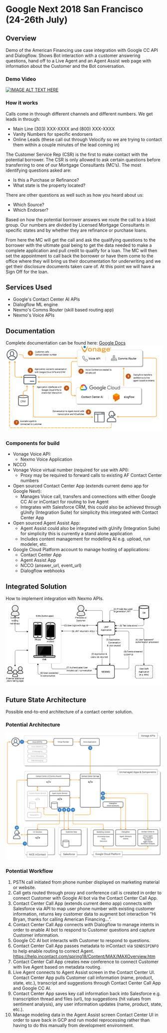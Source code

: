 # Google Next 2018 San Francisco (24-26th July)

## Overview
Demo of the American Financing use case integration with Google CC API and Dialogflow. Shows Bot interaction with a customer answering questions, hand off to a Live Agent and an Agent Assist web page with information about the Customer and the Bot conversation.

### Demo Video
[![IMAGE ALT TEXT HERE](https://img.youtube.com/vi/ctfh9JSJBM0/0.jpg)](https://www.youtube.com/watch?v=ctfh9JSJBM0)

### How it works
Calls come in through different channels and different numbers. We get leads in through:

* Main Line (303) XXX-XXXX and (800) XXX-XXXX
* Vanity Numbers for specific endorsers
* Online Leads (these call out through Velocify so we are trying to contact them within a couple minutes of the lead coming in)

The Customer Service Rep (CSR) is the first to make contact with the potential borrower. The CSR is only allowed to ask certain questions before transferring to one of our Mortgage Consultants (MC’s). The most identifying questions asked are:

* Is this a Purchase or Refinance?
* What state is the property located?

There are other questions as well such as how you heard about us:

* Which Source?
* Which Endorser?

Based on how the potential borrower answers we route the call to a blast group. Our numbers are divided by Licensed Mortgage Consultants in specific states and by whether they are refinance or purchase loans.

From here the MC will get the call and ask the qualifying questions to the borrower with the ultimate goal being to get the data needed to make a complete application and pull credit to qualify for a loan. The MC will then set the appointment to call back the borrower or have them come to the office where they will bring us their documentation for underwriting and we get their disclosure documents taken care of. At this point we will have a Sign Off for the loan.


## Services Used
- Google's Contact Center AI APIs
- Dialogflow ML engine
- Nexmo's Comms Router (skill based routing app)
- Nexmo's Voice APIs

## Documentation
Complete documentation can be found here: [Google Docs](https://docs.google.com/document/d/1joa__7w1CWHCygXKD8Qb2Cgr5D0o7N23Ff6i869hKOA/edit#)
![Google Next demo flow diagram](google_ccai_demo_flow.png)

### Components for build
* Vonage Voice API:
  * Nexmo Voice Application
* NCCO
* Vonage Voice virtual number (required for use with API):
  * Proxy may be required to forward calls to existing AF Contact Center numbers
* Open sourced Contact Center App (extends current demo app for Google Next):
  * Manages Voice call, transfers and connections with either Google CC AI or inContact for routing to live Agent
  * Integrates with Salesforce CRM, this could also be achieved through gUnify (Integration Suite) for simplicity this integrated with Contact Center App
* Open sourced Agent Assist App:
  * Agent Assist could also be integrated with gUnify (Integration Suite) for simplicity this is currently a stand alone application
  * Includes content management for modelling AI e.g. upload, run modeler, etc.
* Google Cloud Platform account to manage hosting of applications:
  * Contact Center App
  * Agent Assist App
  * NCCO (answer_url, event_url)
  * Dialogflow webhooks


## Integrated Solution
How to implement integration with Nexmo APIs.
![Nexmo API integration](google_ccai_nexmo_api_integration.png)

## Future State Architecture
Possible end-to-end architecture of a contact center solution.

### Potential Architecture
![Platform architecture](google_ccai_platform_architecture.png)

### Potential Workflow
1. PSTN call initiated from phone number displayed on marketing material or website.
2. Call gets routed through proxy and conference call is created in order to connect Customer with Google AI bot via the Contact Center Call App.
3. Contact Center Call App (extends current demo app) connects with Salesforce via API to map user phone number with existing customer information, returns key customer data to augment bot interaction “Hi Bryan, thanks for calling American Financing...”.
4. Contact Center Call App connects with Dialogflow to manage intents in order to enable AI bot to respond to Customer questions and capture Customer information.
5. Google CC AI bot interacts with Customer to respond to questions.
6. Contact Center Call App passes metadata to inContact via `SENDSIPINFO` to help enable routing to correct Agent. https://help.incontact.com/spring18/Content/MAX/MAXOverview.htm
7. Contact Center Call App creates new conference to connect Customer with live Agent based on metadata routing.
8. Live Agent connects to Agent Assist screen in the Contact Center UI. Contact Center App pulls Customer call information (name, product, state, etc.), transcript and suggestions through Contact Center Call App and Google CC AI.
9. Contact Center App saves key call information back into Salesforce e.g. transcription thread and files (url), top suggestions (hit values from sentiment analysis), any user information updates (name, product, state, etc.).
10. Manage modeling data in the Agent Assist screen Contact Center UI in order to save back in GCP and run model reprocessing rather than having to do this manually from development environment.
